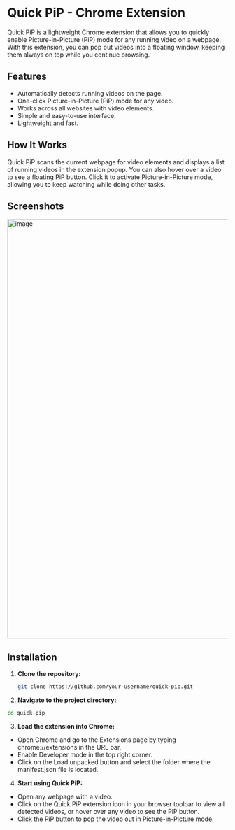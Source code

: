 # Quick PiP - Chrome Extension

Quick PiP is a lightweight Chrome extension that allows you to quickly enable Picture-in-Picture (PiP) mode for any running video on a webpage. With this extension, you can pop out videos into a floating window, keeping them always on top while you continue browsing.

## Features
- Automatically detects running videos on the page.
- One-click Picture-in-Picture (PiP) mode for any video.
- Works across all websites with video elements.
- Simple and easy-to-use interface.
- Lightweight and fast.

## How It Works
Quick PiP scans the current webpage for video elements and displays a list of running videos in the extension popup. You can also hover over a video to see a floating PiP button. Click it to activate Picture-in-Picture mode, allowing you to keep watching while doing other tasks.

## Screenshots

<img width="960" alt="image" src="https://github.com/user-attachments/assets/5bf0390e-30b1-44e8-a9cd-9485da9dec4f">

## Installation

1. **Clone the repository:**
   ```bash
   git clone https://github.com/your-username/quick-pip.git
   ```

2. **Navigate to the project directory:**
  ```bash
  cd quick-pip
  ```

3. **Load the extension into Chrome:**

- Open Chrome and go to the Extensions page by typing chrome://extensions in the URL bar.
- Enable Developer mode in the top right corner.
- Click on the Load unpacked button and select the folder where the manifest.json file is located.

4. **Start using Quick PiP:**

- Open any webpage with a video.
- Click on the Quick PiP extension icon in your browser toolbar to view all detected videos, or hover over any video to see the PiP button.
- Click the PiP button to pop the video out in Picture-in-Picture mode.
